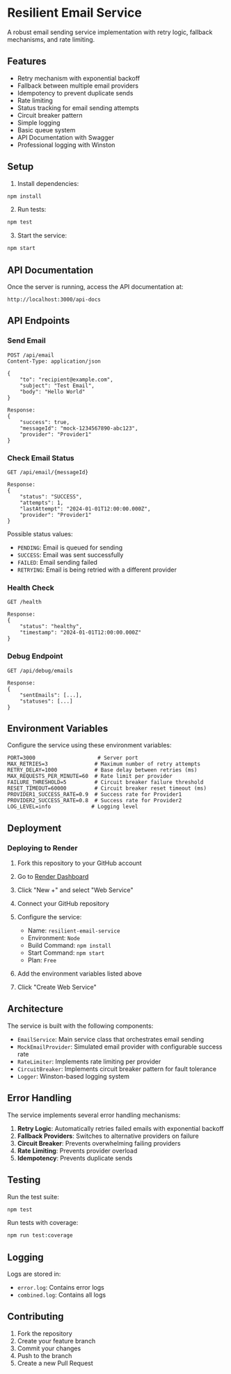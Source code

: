 # Resilient Email Service

A robust email sending service implementation with retry logic, fallback mechanisms, and rate limiting.

## Features

- Retry mechanism with exponential backoff
- Fallback between multiple email providers
- Idempotency to prevent duplicate sends
- Rate limiting
- Status tracking for email sending attempts
- Circuit breaker pattern
- Simple logging
- Basic queue system
- API Documentation with Swagger
- Professional logging with Winston

## Setup

1. Install dependencies:
```bash
npm install
```

2. Run tests:
```bash
npm test
```

3. Start the service:
```bash
npm start
```

## API Documentation

Once the server is running, access the API documentation at:
```
http://localhost:3000/api-docs
```

## API Endpoints

### Send Email
```
POST /api/email
Content-Type: application/json

{
    "to": "recipient@example.com",
    "subject": "Test Email",
    "body": "Hello World"
}

Response:
{
    "success": true,
    "messageId": "mock-1234567890-abc123",
    "provider": "Provider1"
}
```

### Check Email Status
```
GET /api/email/{messageId}

Response:
{
    "status": "SUCCESS",
    "attempts": 1,
    "lastAttempt": "2024-01-01T12:00:00.000Z",
    "provider": "Provider1"
}
```

Possible status values:
- `PENDING`: Email is queued for sending
- `SUCCESS`: Email was sent successfully
- `FAILED`: Email sending failed
- `RETRYING`: Email is being retried with a different provider

### Health Check
```
GET /health

Response:
{
    "status": "healthy",
    "timestamp": "2024-01-01T12:00:00.000Z"
}
```

### Debug Endpoint
```
GET /api/debug/emails

Response:
{
    "sentEmails": [...],
    "statuses": [...]
}
```

## Environment Variables

Configure the service using these environment variables:

```
PORT=3000                    # Server port
MAX_RETRIES=3               # Maximum number of retry attempts
RETRY_DELAY=1000            # Base delay between retries (ms)
MAX_REQUESTS_PER_MINUTE=60  # Rate limit per provider
FAILURE_THRESHOLD=5         # Circuit breaker failure threshold
RESET_TIMEOUT=60000         # Circuit breaker reset timeout (ms)
PROVIDER1_SUCCESS_RATE=0.9  # Success rate for Provider1
PROVIDER2_SUCCESS_RATE=0.8  # Success rate for Provider2
LOG_LEVEL=info             # Logging level
```

## Deployment

### Deploying to Render

1. Fork this repository to your GitHub account

2. Go to [Render Dashboard](https://dashboard.render.com/)

3. Click "New +" and select "Web Service"

4. Connect your GitHub repository

5. Configure the service:
   - Name: `resilient-email-service`
   - Environment: `Node`
   - Build Command: `npm install`
   - Start Command: `npm start`
   - Plan: `Free`

6. Add the environment variables listed above

7. Click "Create Web Service"

## Architecture

The service is built with the following components:

- `EmailService`: Main service class that orchestrates email sending
- `MockEmailProvider`: Simulated email provider with configurable success rate
- `RateLimiter`: Implements rate limiting per provider
- `CircuitBreaker`: Implements circuit breaker pattern for fault tolerance
- `Logger`: Winston-based logging system

## Error Handling

The service implements several error handling mechanisms:

1. **Retry Logic**: Automatically retries failed emails with exponential backoff
2. **Fallback Providers**: Switches to alternative providers on failure
3. **Circuit Breaker**: Prevents overwhelming failing providers
4. **Rate Limiting**: Prevents provider overload
5. **Idempotency**: Prevents duplicate sends

## Testing

Run the test suite:
```bash
npm test
```

Run tests with coverage:
```bash
npm run test:coverage
```

## Logging

Logs are stored in:
- `error.log`: Contains error logs
- `combined.log`: Contains all logs

## Contributing

1. Fork the repository
2. Create your feature branch
3. Commit your changes
4. Push to the branch
5. Create a new Pull Request 
